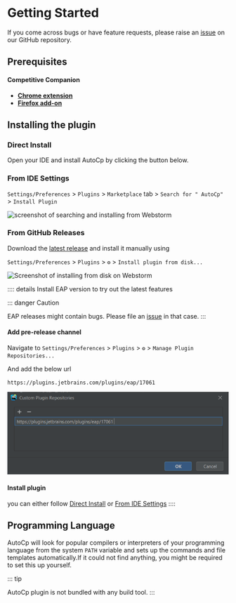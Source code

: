 # Getting Started

If you come across bugs or have feature requests, please raise
an [issue](https://github.com/Pushpavel/AutoCp/issues/new/choose) on our GitHub repository.

## Prerequisites

#### Competitive Companion

- [__Chrome
  extension__](https://chrome.google.com/webstore/detail/competitive-companion/cjnmckjndlpiamhfimnnjmnckgghkjbl)
- [__Firefox add-on__](https://addons.mozilla.org/en-US/firefox/addon/competitive-companion/)

## Installing the plugin

### Direct Install

Open your IDE and install AutoCp by clicking the button below.

<InstallButton></InstallButton>

### From IDE Settings

```Settings/Preferences``` > ```Plugins``` > ```Marketplace``` tab > ```Search for "
AutoCp"``` > ```Install Plugin```

![screenshot of searching and installing from Webstorm](../assets/WebstormSearchAndInstallScreenshot.png)

### From GitHub Releases

Download the [latest release](https://github.com/Pushpavel/AutoCp/releases) and install it manually using

```Settings/Preferences``` > ```Plugins``` > ```⚙️``` > ```Install plugin from disk...```

![Screenshot of installing from disk on Webstorm](../assets/WebstormInstallFromDiskScreenshot.png)

:::: details Install EAP version to try out the latest features

::: danger Caution

EAP releases might contain bugs. Please file an [issue](https://github.com/Pushpavel/AutoCp/issues/new/choose) in that
case.
:::

#### Add pre-release channel

Navigate to
```Settings/Preferences``` > ```Plugins``` > ```⚙️``` > ```Manage Plugin Repositories...```

And add the below url

```url
https://plugins.jetbrains.com/plugins/eap/17061
```

![Screenshot of adding plugin repositories in Webstorm](../assets/WebstormPluginRepoAddScreenshot.png)

#### Install plugin

you can either follow [Direct Install](#direct-install) or [From IDE Settings](#from-ide-settings)
::::

## Programming Language

AutoCp will look for popular compilers or interpreters of your programming language from the system ```PATH``` variable
and sets up the commands and file templates automatically.If it could not find anything, you might be required to set
this up yourself.

<!-- TODO: add programming languages build tool table -->

::: tip

AutoCp plugin is not bundled with any build tool.
:::